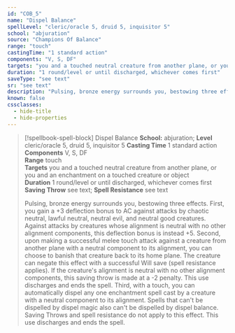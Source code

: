 ```yaml
---
id: "COB_5"
name: "Dispel Balance"
spellLevel: "cleric/oracle 5, druid 5, inquisitor 5"
school: "abjuration"
source: "Champions Of Balance"
range: "touch"
castingTime: "1 standard action"
components: "V, S, DF"
targets: "you and a touched neutral creature from another plane, or you and an enchantment on a touched creature or object"
duration: "1 round/level or until discharged, whichever comes first"
saveType: "see text"
sr: "see text"
description: "Pulsing, bronze energy surrounds you, bestowing three effects. First, you gain a +3 deflection bonus to AC against attacks by chaotic neutral, lawful neutral, neutral evil, and neutral good creatures. Against attacks by creatures whose alignment is neutral with no other alignment components, this deflection bonus is instead +5. Second, upon making a successful melee touch attack against a creature from another plane with a neutral component to its alignment, you can choose to banish that creature back to its home plane. The creature can negate this effect with a successful Will save (spell resistance applies). If the creature's alignment is neutral with no other alignment components, this saving throw is made at a -2 penalty. This use discharges and ends the spell. Third, with a touch, you can automatically dispel any one enchantment spell cast by a creature with a neutral component to its alignment. Spells that can't be dispelled by dispel magic also can't be dispelled by dispel balance. Saving Throws and spell resistance do not apply to this effect. This use discharges and ends the spell."
known: false
cssclasses:
  - hide-title
  - hide-properties
---
```


> [!spellbook-spell-block] Dispel Balance
> **School:** abjuration; **Level** cleric/oracle 5, druid 5, inquisitor 5
> **Casting Time** 1 standard action  
> **Components** V, S, DF  
> **Range** touch  
> **Targets** you and a touched neutral creature from another plane, or you and an enchantment on a touched creature or object  
> **Duration** 1 round/level or until discharged, whichever comes first  
> **Saving Throw** see text; **Spell Resistance** see text
> 
> Pulsing, bronze energy surrounds you, bestowing three effects. First, you gain a +3 deflection bonus to AC against attacks by chaotic neutral, lawful neutral, neutral evil, and neutral good creatures. Against attacks by creatures whose alignment is neutral with no other alignment components, this deflection bonus is instead +5. Second, upon making a successful melee touch attack against a creature from another plane with a neutral component to its alignment, you can choose to banish that creature back to its home plane. The creature can negate this effect with a successful Will save (spell resistance applies). If the creature's alignment is neutral with no other alignment components, this saving throw is made at a -2 penalty. This use discharges and ends the spell. Third, with a touch, you can automatically dispel any one enchantment spell cast by a creature with a neutral component to its alignment. Spells that can't be dispelled by dispel magic also can't be dispelled by dispel balance. Saving Throws and spell resistance do not apply to this effect. This use discharges and ends the spell.